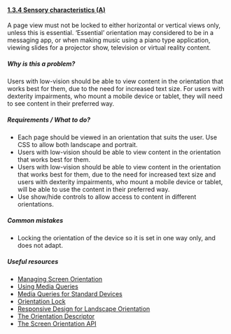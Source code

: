 #### [1.3.4 Sensory characteristics (A)](https://www.w3.org/WAI/WCAG21/Understanding/orientation.html)

A page view must not be locked to either horizontal or vertical views only, unless this is essential.  ‘Essential’ orientation may considered to be in a messaging app, or when making music using a piano type application, viewing slides for a projector show, television or virtual reality content.

##### Why is this a problem?

Users with low-vision should be able to view content in the orientation that works best for them, due to the need for increased text size. For users with dexterity impairments, who mount a mobile device or tablet, they will need to see content in their preferred way. 

##### Requirements / What to do?

* Each page should be viewed in an orientation that suits the user. Use CSS to allow both landscape and portrait.
* Users with low-vision should be able to view content in the orientation that works best for them.
* Users with low-vision should be able to view content in the orientation that works best for them, due to the need for increased text size and users with dexterity impairments, who mount a mobile device or tablet, will be able to use the content in their preferred way.
* Use show/hide controls to allow access to content in different orientations.

##### Common mistakes

* Locking the orientation of the device so it is set in one way only, and does not adapt.


##### Useful resources

* [Managing Screen Orientation](https://developer.mozilla.org/en-US/docs/Web/API/CSS_Object_Model/Managing_screen_orientation)
* [Using Media Queries](https://developer.mozilla.org/en-US/docs/Web/CSS/Media_Queries/Using_media_queries)
* [Media Queries for Standard Devices](https://css-tricks.com/snippets/css/media-queries-for-standard-devices/)
* [Orientation Lock](https://css-tricks.com/snippets/css/orientation-lock/)
* [Responsive Design for Landscape Orientation](https://css-tricks.com/forums/topic/responsive-design-for-landscape-orientation/)
* [The Orientation Descriptor](https://www.w3.org/TR/css-device-adapt-1/#orientation-desc)
* [The Screen Orientation API](https://www.w3.org/TR/screen-orientation/)

